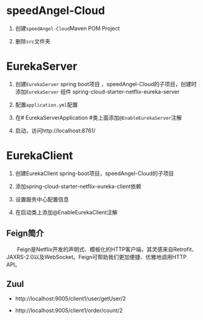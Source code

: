 # speedAngel-Cloud  

1. 创建`speedAngel-Cloud`Maven POM Project

2. 删除`src`文件夹

# EurekaServer 
1. 创建`EurekaServer` spring boot项目 ，speedAngel-Cloud的子项目，创建时添加`EurekaServer` 组件 spring-cloud-starter-netflix-eureka-server

2. 配置`application.yml`配置

3. 在# EurekaServerApplication #类上面添加`@EnableEurekaServer`注解

4. 启动，访问http://localhost:8761/

# EurekaClient

1. 创建EurekaClient spring-boot项目，speedAngel-Cloud的子项目
 
2. 添加spring-cloud-starter-netflix-eureka-client依赖

3. 设置服务中心配置信息

4. 在启动类上添加@EnableEurekaClient注解


## Feign简介 
　　Feign是Netflix开发的声明式、模板化的HTTP客户端，其灵感来自Retrofit、JAXRS-2.0以及WebSocket。Feign可帮助我们更加便捷、优雅地调用HTTP API。

## Zuul



- http://localhost:9005/client1/user/getUser/2

- http://localhost:9005/client1/order/count/2
